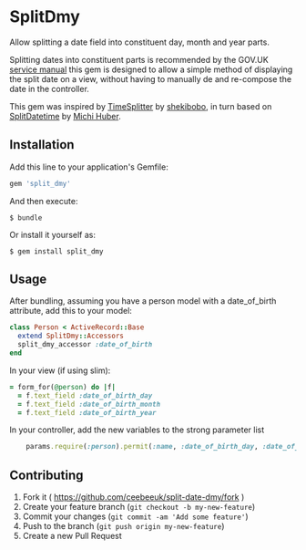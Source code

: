 # SplitDmy

Allow splitting a date field into constituent day, month and year parts.

Splitting dates into constituent parts is recommended by the GOV.UK 
[service manual](https://www.gov.uk/service-manual/user-centred-design/resources/patterns/dates.html#memorable-dates) 
this gem is designed to allow a simple method of displaying the split date on a view, without having 
to manually de and re-compose the date in the controller.

This gem was inspired by [TimeSplitter](https://github.com/shekibobo/time_splitter) 
by [shekibobo](https://github.com/shekibobo), in turn based on 
[SplitDatetime](https://github.com/michihuber/split_datetime) 
by [Michi Huber](https://github.com/michihuber).
 
## Installation

Add this line to your application's Gemfile:

```ruby
gem 'split_dmy'
```

And then execute:

    $ bundle

Or install it yourself as:

    $ gem install split_dmy

## Usage

After bundling, assuming you have a person model with a date_of_birth attribute, add this to your model:
```ruby
class Person < ActiveRecord::Base
  extend SplitDmy::Accessors
  split_dmy_accessor :date_of_birth
end
```

In your view (if using slim):
```ruby
= form_for(@person) do |f|
  = f.text_field :date_of_birth_day
  = f.text_field :date_of_birth_month
  = f.text_field :date_of_birth_year
```

In your controller, add the new variables to the strong parameter list
```ruby
    params.require(:person).permit(:name, :date_of_birth_day, :date_of_birth_month, :date_of_birth_year)
```


## Contributing

1. Fork it ( https://github.com/ceebeeuk/split-date-dmy/fork )
2. Create your feature branch (`git checkout -b my-new-feature`)
3. Commit your changes (`git commit -am 'Add some feature'`)
4. Push to the branch (`git push origin my-new-feature`)
5. Create a new Pull Request
